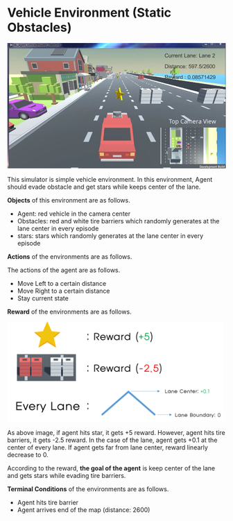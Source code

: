 # Vehicle Environment (Static Obstacles)

<img src="./Images/Vehicle_Simulator_static_sample_img.jpg" width="700" alt="Vehicle_Simulator_StaticObs" />

 

This simulator is simple vehicle environment. In this environment, Agent should evade obstacle and get stars while keeps center of the lane.



**Objects** of this environment are as follows.

- Agent: red vehicle in the camera center
- Obstacles: red and white tire barriers which randomly generates at the lane center in every episode
- stars: stars which randomly generates at the lane center in every episode



**Actions** of the environments are as follows.

The actions of the agent are as follows.

- Move Left to a certain distance
- Move Right to a certain distance
- Stay current state



**Reward** of the environments are as follows.

<img src="./Images/Vehicle_environment_static_reward.png" width="500" alt="Vehicle_Simulator_StaticObs" />

As above image, if agent hits star, it gets +5 reward. However, agent hits tire barriers, it gets -2.5 reward. In the case of the lane, agent gets +0.1 at the center of every lane. If agent gets far from lane center, reward linearly decrease to 0.  

According to the reward, **the goal of the agent** is keep center of the lane and gets stars while evading tire barriers.



**Terminal Conditions** of the environments are as follows.

- Agent hits tire barrier
- Agent arrives end of the map (distance: 2600) 

